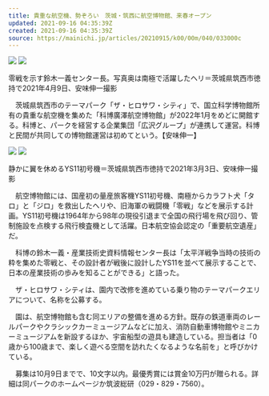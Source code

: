 ```yaml
---
title: 貴重な航空機、勢ぞろい　茨城・筑西に航空博物館、来春オープン
updated: 2021-09-16 04:35:39Z
created: 2021-09-16 04:35:39Z
source: https://mainichi.jp/articles/20210915/k00/00m/040/033000c
---
```


![](https://cdn.mainichi.jp/vol1/2021/09/15/20210915ddlk08040474000p/9.jpg?1) [![](https://cdn.mainichi.jp/vol1/images/v2/common/icon_scale.svg)](https://cdn.mainichi.jp/vol1/2021/09/15/20210915ddlk08040474000p/9.jpg?1)

零戦を示す鈴木一義センター長。写真奥は南極で活躍したヘリ＝茨城県筑西市徳持で2021年4月9日、安味伸一撮影

　茨城県筑西市のテーマパーク「ザ・ヒロサワ・シティ」で、国立科学博物館所有の貴重な航空機を集めた「科博廣澤航空博物館」が2022年1月をめどに開館する。科博と、パークを経営する企業集団「広沢グループ」が連携して運営。科博と民間が共同しての博物館運営は初めてという。【安味伸一】

![](https://cdn.mainichi.jp/vol1/2021/09/15/20210915ddlk08040473000p/9.jpg?1) [![](https://cdn.mainichi.jp/vol1/images/v2/common/icon_scale.svg)](https://cdn.mainichi.jp/vol1/2021/09/15/20210915ddlk08040473000p/9.jpg?1)

静かに翼を休めるYS11初号機＝茨城県筑西市徳持で2021年3月3日、安味伸一撮影

　航空博物館には、国産初の量産旅客機YS11初号機、南極からカラフト犬「タロ」と「ジロ」を救出したヘリや、旧海軍の戦闘機「零戦」などを展示する計画。YS11初号機は1964年から98年の現役引退まで全国の飛行場を飛び回り、管制施設を点検する飛行検査機として活躍。日本航空協会認定の「重要航空遺産」だ。

　科博の鈴木一義・産業技術史資料情報センター長は「太平洋戦争当時の技術の粋を集めた零戦と、その設計者が戦後に設計したYS11を並べて展示することで、日本の産業技術の歩みを知ることができる」と語った。

　ザ・ヒロサワ・シティは、園内で改修を進めている乗り物のテーマパークエリアについて、名称を公募する。

　園は、航空博物館も含む同エリアの整備を進める方針。既存の鉄道車両のレールパークやクラシックカーミュージアムなどに加え、消防自動車博物館やミニカーミュージアムを新設するほか、宇宙船型の遊具も建造している。担当者は「0歳から100歳まで、楽しく遊べる空間を訪れたくなるような名前を」と呼びかけている。

　募集は10月9日までで、10文字以内。最優秀賞には賞金10万円が贈られる。詳細は同パークのホームページか筑波総研（029・829・7560）。